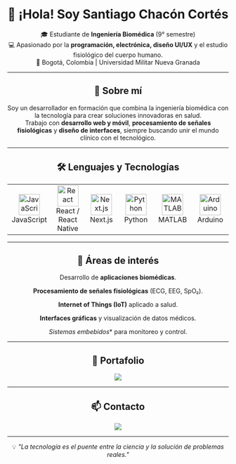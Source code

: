 <!-- README.md -->

<div align="center">
  
# 👋 ¡Hola! Soy **Santiago Chacón Cortés**
  
🎓 Estudiante de **Ingeniería Biomédica** (9° semestre)  
💻 Apasionado por la **programación, electrónica, diseño UI/UX** y el estudio fisiológico del cuerpo humano.  
📍 Bogotá, Colombia | Universidad Militar Nueva Granada  

---

## 🚀 Sobre mí

Soy un desarrollador en formación que combina la ingeniería biomédica con la tecnología para crear soluciones innovadoras en salud.  
Trabajo con **desarrollo web y móvil**, **procesamiento de señales fisiológicas** y **diseño de interfaces**, siempre buscando unir el mundo clínico con el tecnológico.

---

## 🛠 Lenguajes y Tecnologías

<table>
<tr>
<td align="center" width="96">
<img src="https://cdn.jsdelivr.net/gh/devicons/devicon/icons/javascript/javascript-original.svg" width="48" height="48" alt="JavaScript" />
<br>JavaScript
</td>
<td align="center" width="96">
<img src="https://cdn.jsdelivr.net/gh/devicons/devicon/icons/react/react-original.svg" width="48" height="48" alt="React" />
<br>React / React Native
</td>
<td align="center" width="96">
<img src="https://cdn.jsdelivr.net/gh/devicons/devicon/icons/nextjs/nextjs-original.svg" width="48" height="48" alt="Next.js" />
<br>Next.js
</td>
<td align="center" width="96">
<img src="https://cdn.jsdelivr.net/gh/devicons/devicon/icons/python/python-original.svg" width="48" height="48" alt="Python" />
<br>Python
</td>
<td align="center" width="96">
<img src="https://cdn.jsdelivr.net/gh/devicons/devicon/icons/matlab/matlab-original.svg" width="48" height="48" alt="MATLAB" />
<br>MATLAB
</td>
<td align="center" width="96">
<img src="https://cdn.jsdelivr.net/gh/devicons/devicon/icons/arduino/arduino-original.svg" width="48" height="48" alt="Arduino" />
<br>Arduino
</td>
</tr>
</table>

---

## 📌 Áreas de interés
 Desarrollo de **aplicaciones biomédicas**.
 
 **Procesamiento de señales fisiológicas** (ECG, EEG, SpO₂).
 
  **Internet of Things (IoT)** aplicado a salud.
  
  **Interfaces gráficas** y visualización de datos médicos.
  
  *Sistemas embebidos** para monitoreo y control.

---

## 💼 Portafolio
<a href="https://portafolio-scc.netlify.app/"> <img src="https://img.shields.io/badge/Portafolio-Web-0A66C2?style=for-the-badge&logo=google-chrome&logoColor=white"/></a>

---

## 📫 Contacto
<a href="mailto:santiagodev1525@gmail.com"><img src="https://img.shields.io/badge/Email-0078D4?style=for-the-badge&logo=microsoft-outlook&logoColor=white"/></a>

---

💡 *"La tecnología es el puente entre la ciencia y la solución de problemas reales."*

</div>




